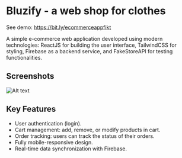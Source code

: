 # Bluzify - a web shop for clothes
See demo: https://bit.ly/ecommerceappfikt

A simple e-commerce web application developed using modern technologies: ReactJS for building the user interface, TailwindCSS for styling, Firebase as a backend service, and FakeStoreAPI for testing functionalities.

## Screenshots

![Alt text](https://i.ibb.co/VQ54THt/4.png "Optional title")

## Key Features

- User authentication (login).
- Cart management: add, remove, or modify products in cart.
- Order tracking: users can track the status of their orders.
- Fully mobile-responsive design.
- Real-time data synchronization with Firebase.
